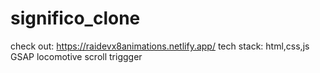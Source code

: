 ﻿# significo_clone

 check out:
https://raidevx8animations.netlify.app/
tech stack:
        html,css,js
        GSAP
        locomotive
        scroll triggger
        
